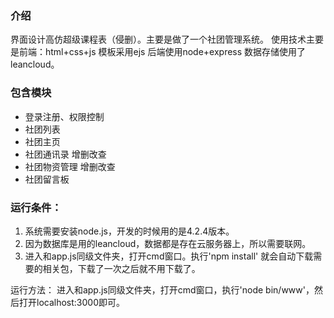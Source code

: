 ### 介绍
界面设计高仿超级课程表（侵删）。主要是做了一个社团管理系统。
使用技术主要是前端：html+css+js 模板采用ejs 后端使用node+express 数据存储使用了leancloud。


### 包含模块
- 登录注册、权限控制
- 社团列表
- 社团主页
- 社团通讯录 增删改查
- 社团物资管理 增删改查
- 社团留言板

### 运行条件：

1. 系统需要安装node.js，开发的时候用的是4.2.4版本。
2. 因为数据库是用的leancloud，数据都是存在云服务器上，所以需要联网。
3. 进入和app.js同级文件夹，打开cmd窗口。执行'npm install' 就会自动下载需要的相关包，下载了一次之后就不用下载了。

运行方法：
进入和app.js同级文件夹，打开cmd窗口，执行'node bin/www'，然后打开localhost:3000即可。